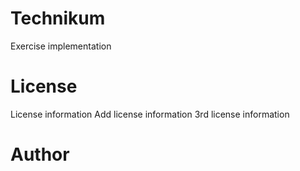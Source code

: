 # Technikum

Exercise implementation

# License

License information
Add license information
3rd license information

# Author
